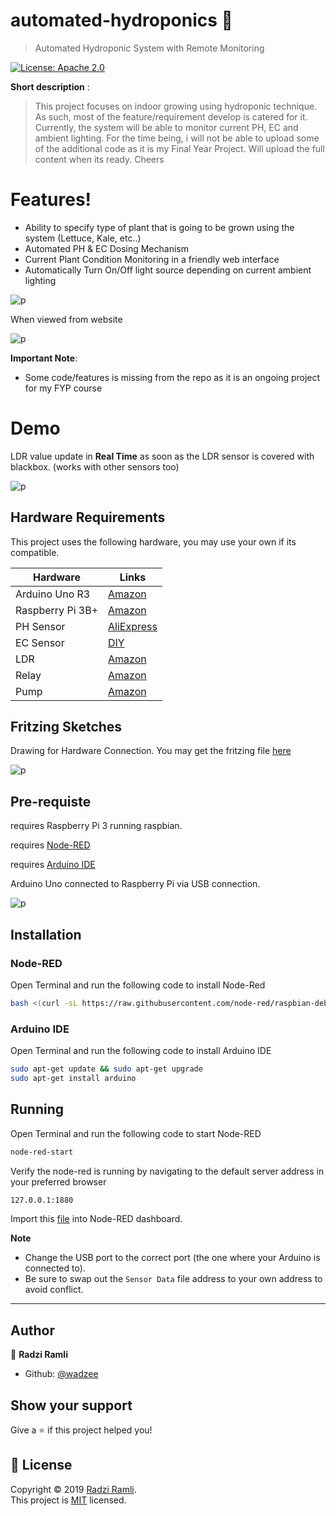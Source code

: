 # automated-hydroponics 🌱
> Automated Hydroponic System with Remote Monitoring

<p>
  <a href="https://github.com/wadzee/automated-hydroponics/blob/master/LICENSE">
    <img alt="License: Apache 2.0" src="https://img.shields.io/badge/License-MIT-yellow.svg" target="_blank" />
  </a>
</p>

**Short description** :

  > This project focuses on indoor growing using hydroponic technique.
  > As such, most of the feature/requirement develop is catered for it.
  > Currently, the system will be able to monitor current PH, EC and ambient lighting.
  > For the time being, i will not be able to upload some of the additional code as it is my Final Year Project. Will upload the full content when its ready. Cheers

# Features!

  - Ability to specify type of plant that is going to be grown using the system (Lettuce, Kale, etc..)
  - Automated PH & EC Dosing Mechanism
  - Current Plant Condition Monitoring in a friendly web interface
  - Automatically Turn On/Off light source depending on current ambient lighting
  
![p](https://github.com/wadzee/automated-hydroponics/blob/master/features.PNG)

When viewed from website 

![p](https://github.com/wadzee/automated-hydroponics/blob/master/monitor.PNG)

**Important Note**:
  - Some code/features is missing from the repo as it is an ongoing project for my FYP course

# Demo

LDR value update in **Real Time** as soon as the LDR sensor is covered with blackbox. (works with other sensors too)

![p](https://github.com/wadzee/automated-hydroponics/blob/master/ldrdemo.gif)

## Hardware Requirements

This project uses the following hardware, you may use your own if its compatible.

| Hardware | Links |
| ------ | ------ |
| Arduino Uno R3 | [Amazon](https://www.amazon.com/Arduino-A000066-ARDUINO-UNO-R3/dp/B008GRTSV6) |
| Raspberry Pi 3B+ | [Amazon](https://www.amazon.com/ELEMENT-Element14-Raspberry-Pi-Motherboard/dp/B07BDR5PDW/ref=sr_1_3?crid=2MHYPOB2GXUSW&keywords=raspberry+pi+3+b%2B&qid=1561152106&s=electronics&sprefix=raspberry+pi+3%2Celectronics%2C456&sr=1-3) |
| PH Sensor | [AliExpress](https://www.aliexpress.com/item/32805675619.html?spm=a2g0s.9042311.0.0.468f4c4dS0tnBH) |
| EC Sensor | [DIY](https://hackaday.io/project/7008-fly-wars-a-hackers-solution-to-world-hunger/log/24646-three-dollar-ec-ppm-meter-arduino) |
| LDR| [Amazon](https://www.amazon.com/10pcs-Dependent-Resistor-Photoresistor-GL5528/dp/B00XDT8KI4) |
| Relay | [Amazon](https://www.amazon.com/JBtek-Channel-Module-Arduino-Raspberry/dp/B00KTEN3TM/ref=sr_1_3?keywords=4+channel+relay&qid=1561157309&s=gateway&sr=8-3) |
| Pump | [Amazon](https://www.amazon.com/Gikfun-Submersible-Fountain-Aquarium-EK1893/dp/B07BHD6KXS/ref=pd_lpo_sbs_60_t_0?_encoding=UTF8&psc=1&refRID=TQYTT601T1NQPXQKMPNE) |

## Fritzing Sketches

Drawing for Hardware Connection. You may get the fritzing file [here](https://github.com/wadzee/automated-hydroponics/blob/master/Fritzing%20Sketches.fzz)

![p](https://github.com/wadzee/automated-hydroponics/blob/master/Sketches.png)

## Pre-requiste

requires Raspberry Pi 3 running raspbian.

requires [Node-RED](https://nodered.org/)

requires [Arduino IDE](https://www.arduino.cc/)

Arduino Uno connected to Raspberry Pi via USB connection.

![p](https://github.com/wadzee/automated-hydroponics/blob/master/how%20to%20connect.PNG)

## Installation

### Node-RED
Open Terminal and run the following code to install Node-Red

```sh
bash <(curl -sL https://raw.githubusercontent.com/node-red/raspbian-deb-package/master/resources/update-nodejs-and-nodered)
```

### Arduino IDE
Open Terminal and run the following code to install Arduino IDE

```sh
sudo apt-get update && sudo apt-get upgrade
sudo apt-get install arduino
```
## Running

Open Terminal and run the following code to start Node-RED
```sh
node-red-start
```
Verify the node-red is running by navigating to the default server address in your preferred browser 
```sh
127.0.0.1:1880
```
Import this [file](https://github.com/wadzee/automated-hydroponics/blob/master/flows.json) into Node-RED dashboard. 

**Note**
- Change the USB port to the correct port (the one where your Arduino is connected to).
- Be sure to swap out the `Sensor Data` file address to your own address to avoid conflict.
***

## Author

👤 **Radzi Ramli**

* Github: [@wadzee](https://github.com/wadzee)

## Show your support

Give a ⭐️ if this project helped you!

## 📝 License

Copyright © 2019 [Radzi Ramli](https://github.com/wadzee).<br />
This project is [MIT](https://github.com/wadzee/automated-hydroponics/blob/master/LICENSE) licensed.
